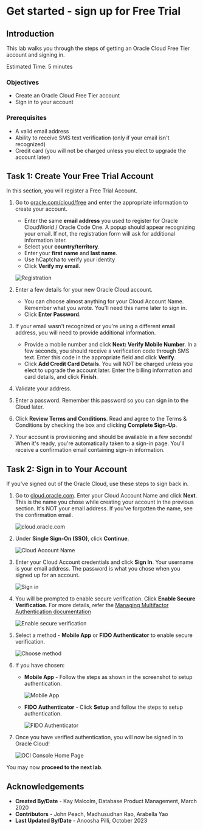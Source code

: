# Get started - sign up for Free Trial

## Introduction

This lab walks you through the steps of getting an Oracle Cloud Free Tier account and signing in.

Estimated Time: 5 minutes

### Objectives

- Create an Oracle Cloud Free Tier account
- Sign in to your account

### Prerequisites

* A valid email address
* Ability to receive SMS text verification (only if your email isn't recognized)
* Credit card (you will not be charged unless you elect to upgrade the account later)

## Task 1: Create Your Free Trial Account

In this section, you will register a Free Trial Account.

1.  Go to [oracle.com/cloud/free](https://signup.cloud.oracle.com) and enter the appropriate information to create your account.
    * Enter the same **email address** you used to register for Oracle CloudWorld / Oracle Code One. A popup should appear recognizing your email. If not, the registration form will ask for additional information later.
    * Select your **country/territory**.
    * Enter your **first name** and **last name**.
    * Use hCaptcha to verify your identity
    * Click **Verify my email**.

    ![Registration](./images/cloud-infrastructure.png " ")

2.  Enter a few details for your new Oracle Cloud account.
    * You can choose almost anything for your Cloud Account Name. Remember what you wrote. You'll need this name later to sign in.
    * Click **Enter Password**.

3.  If your email wasn't recognized or you're using a different email address, you will need to provide additional information.
    * Provide a mobile number and click **Next: Verify Mobile Number**. In a few seconds, you should receive a verification code through SMS text. Enter this code in the appropriate field and click **Verify**.
    * Click **Add Credit Card Details**. You will NOT be charged unless you elect to upgrade the account later. Enter the billing information and card details, and click **Finish**.

4. Validate your address.

5. Enter a password. Remember this password so you can sign in to the Cloud later.

6. Click **Review Terms and Conditions**. Read and agree to the Terms & Conditions by checking the box and clicking **Complete Sign-Up**.

7. Your account is provisioning and should be available in a few seconds! When it's ready, you're automatically taken to a sign-in page. You'll receive a confirmation email containing sign-in information.

## Task 2: Sign in to Your Account

If you've signed out of the Oracle Cloud, use these steps to sign back in.

1. Go to [cloud.oracle.com](https://cloud.oracle.com). Enter your Cloud Account Name and click **Next**. This is the name you chose while creating your account in the previous section. It's NOT your email address. If you've forgotten the name, see the confirmation email.

    ![cloud.oracle.com](./images/cloud-oracle.png " ")

2. Under **Single Sign-On (SSO)**, click **Continue**.

    ![Cloud Account Name](./images/cloud-login-tenant.png " ")

3. Enter your Cloud Account credentials and click **Sign In**. Your username is your email address. The password is what you chose when you signed up for an account.

    ![Sign in](./images/username.png " ")

4. You will be prompted to enable secure verification. Click **Enable Secure Verification**. For more details, refer the [Managing Multifactor Authentication documentation](https://docs.oracle.com/en-us/iaas/Content/Identity/Tasks/usingmfa.htm)

    ![Enable secure verification](./images/enable-secure-verification " ")

5. Select a method - **Mobile App** or **FIDO Authenticator** to enable secure verification.

    ![Choose method](./images/select-mfa-method.png " ")

6. If you have chosen:
    - **Mobile App** - Follow the steps as shown in the screenshot to setup authentication.

        ![Mobile App](.images/mobile-app-mfa.png " ")

    -  **FIDO Authenticator** - Click **Setup** and follow the steps to setup authentication.

        ![FIDO Authenticator](./images/fido-mfa.png " ")

7. Once you have verified authentication, you will now be signed in to Oracle Cloud!

    ![OCI Console Home Page](https://oracle-livelabs.github.io/common/images/console/home-page.png " ")

You may now **proceed to the next lab**.

## Acknowledgements

- **Created By/Date** - Kay Malcolm, Database Product Management, March 2020
- **Contributors** - John Peach, Madhusudhan Rao, Arabella Yao
- **Last Updated By/Date** - Anoosha Pilli, October 2023